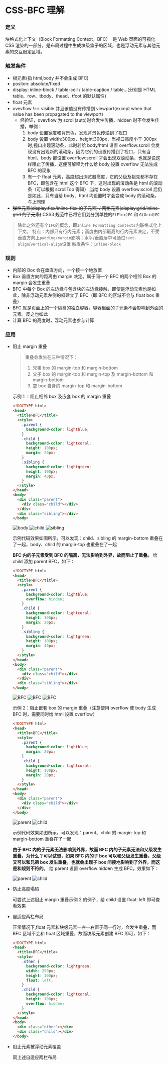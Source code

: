 # CSS-BFC 理解

### 定义

块格式化上下文（Block Formatting Context，BFC）  是 Web 页面的可视化 CSS 渲染的一部分，是布局过程中生成块级盒子的区域，也是浮动元素与其他元素的交互限定区域。

### 触发条件

- 根元素(指 html,body 并不会生成 BFC)
- positon: absolute/fixed
- display: inline-block / table-cell / table-caption / table...(分别是 HTML table、row、tbody、thead、tfoot 的默认属性)
- float 元素
- ovevflow !== visible 并且该值没有传播到 viewport(except when that value has been propagated to the viewport)
  - 经验证，ovevflow 为 scroll(auto)时会发生传播，hidden 时不会发生传播，举例：
    1. body 设置宽度和背景色，发现背景色传递到了视口
    2. body 设置 width:300px、height:300px，当视口高度小于 300px 时,视口出现滚动条，此时若给 body/html 设置 overflow:scroll 会发现没有出现新的滚动条，因为它们的设置传播到了视口，只有当 html、body 都设置 overflow:scroll 才会出现双滚动条，也就是说这样阻止了传播，这便可解释为什么给 body 设置 overflow 无法生成 BFC 的现象
    3. 有一个 float 元素，高度超出浏览器高度，它的父级及祖先都不存在 BFC，即包含在 html 这个 BFC 下，这时出现的滚动条是 html 的滚动条（可以根据 scrollTop 得知）,当给 body 设置 overflow:scroll 后仍是如此，只有当给 body、html 均设置时才会变成 body 的滚动条，与上同理
- ~~弹性元素(display:flex/inline-flex 的子元素) / 网格元素(display:grid/inline-grid 的子元素)~~ CSS3 规范中已将它们划分到单独的`F(Flex)FC` 和 `G(Grid)FC`

> 除此之外还有个`IFC`的概念，即`Inline Formatting Contexts`内联格式化上下文。
> 特点：内部只有行内元素；高度由内部最高的行内元素决定，不受垂直方向上`padding/margin`影响；水平/垂直居中可通过`text-align`/`vertical-align`设置
> 触发条件：`inline-block`

### 规则

- 内部的 Box 会在垂直方向，一个接一个地放置
- Box 垂直方向的距离由 margin 决定。属于同一个 BFC 的两个相邻 Box 的 margin 会发生重叠
- BFC 中每个 Box 的左边缘与包含块的左边缘接触，即使是浮动元素也是如此，除非浮动元素左侧的框建立了 BFC（即 BFC 的区域不会与 float box 重叠）
- BFC 就是页面上的一个隔离的独立容器，容器里面的子元素不会影响到外面的元素。反之也如此
- 计算 BFC 的高度时，浮动元素也参与计算

### 应用

- 阻止 margin 重叠

  > 重叠会发生在三种情况下：
  >
  > 1. 兄弟 box 的 margin-top 和 margin-bottom
  > 2. 父子 box 的 margin-top 和 margin-top 及 margin-bottom 和 margin-bottom
  > 3. 空 box 自身的 margin-top 和 margin-bottom

  示例 1 ：阻止相邻 box 及嵌套 box 的 margin 重叠

  ```html
  <!DOCTYPE html>
  <head>
    <title>BFC</title>
    <style>
      .parent {
        background-color: lightblue;
      }
      .child {
        background-color: lightcoral;
        height: 100px;
        margin: 20px;
      }
      .sibling {
        background-color: lightgreen;
        height: 100px;
        margin: 40px;
      }
    </style>
  </head>
  <body>
    <div class="parent">
      <div class="child"></div>
    </div>
    <div class="sibling"></div>
  </body>
  ```

  ![body](../Images/BFC_1.png)
  ![child](../Images/BFC_2.png)
  ![sibling](../Images/BFC_3.png)

  示例代码效果如图所示，可以发现：child、sibling 的 margin-bottom 重叠在了一起，body、child 的 margin-top 也重叠在了一起

  **BFC 内的子元素受到 BFC 的隔离，无法影响到外界，故而阻止了重叠。** 给 child 添加 parent BFC，如下：

  ```html
  <!DOCTYPE html>
  <head>
    <title>BFC</title>
    <style>
      .parent {
        background-color: lightblue;
        overflow: hidden;
      }
      .child {
        background-color: lightcoral;
        height: 100px;
        margin: 20px;
      }
      .sibling {
        background-color: lightgreen;
        height: 100px;
        margin: 40px;
      }
    </style>
  </head>
  <body>
    <div class="parent">
      <div class="child"></div>
    </div>
    <div class="sibling"></div>
  </body>
  ```

  ![BFC](../Images/BFC_4.png)
  ![BFC](../Images/BFC_5.png)
  ![BFC](../Images/BFC_6.png)

  示例 2：阻止嵌套 box 的 margin 重叠（注意使用 overflow 使 body 生成 BFC 时，需要同时给 html 设置 overflow）

  ```html
  <!DOCTYPE html>
  <head>
    <title>BFC</title>
    <style>
      .parent {
        background-color: lightblue;
        margin: 20px;
      }
      .child {
        background-color: lightcoral;
        height: 100px;
        margin: 20px;
      }
    </style>
  </head>
  <body>
    <div class="parent">
      <div class="child"></div>
    </div>
  </body>
  ```

  ![parent](../Images/BFC_7.png)
  ![child](../Images/BFC_8.png)

  示例代码效果如图所示，可以发现：parent、child 的 margin-top 和 margin-bottom 重叠在了一起

  **由于 BFC 内的子元素无法影响到外界，故而 BFC 内的子元素无法和父级发生重叠，为什么？可以试想，如果 BFC 内的子 box 可以和父级发生重叠，父级又可以和兄弟 box 发生重叠，也就会出现子 box 间接地影响到了外界，而这是和规则不符的。** 给 parent 设置 overflow:hidden 生成 BFC，效果如下：

  ![parent](../Images/BFC_9.png)
  ![child](../Images/BFC_10.png)

- 防止高度塌陷

  可尝试上述阻止 margin 重叠示例 2 的例子，给 child 设置 float: left 即可查看效果

- 自适应两栏布局

  正常情况下,float 元素和块级元素一左一右置于同一行时，会发生重叠，而 BFC 区域不会和 float 区域重叠，故而块级元素创建 BFC 即可，如下：

  ```html
  <!DOCTYPE html>
  <head>
    <title>BFC</title>
    <style>
      .other {
        background-color: lightgreen;
        width: 250px;
        height: 100px;
        float: left;
      }
      .child {
        background-color: lightcoral;
        height: 100px;
        overflow: hidden;
      }
    </style>
  </head>
  <body>
    <div class="other"></div>
    <div class="child"></div>
  </body>
  ```

- 阻止元素被浮动元素覆盖

  同上述自适应两栏布局
